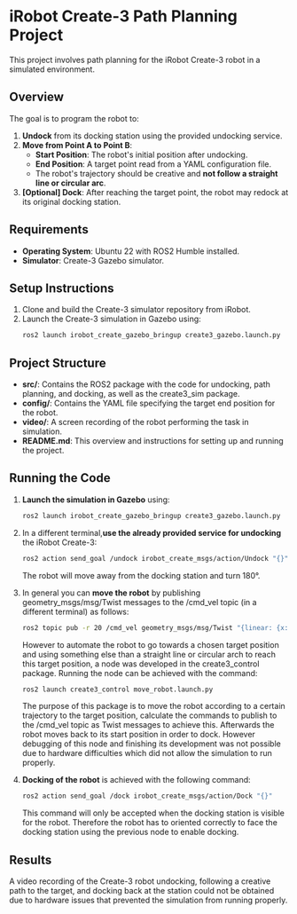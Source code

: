 # iRobot Create-3 Path Planning Project
This project involves path planning for the iRobot Create-3 robot in a simulated environment.

## Overview
 The goal is to program the robot to:

1. **Undock** from its docking station using the provided undocking service.
2. **Move from Point A to Point B**: 
   - **Start Position**: The robot's initial position after undocking.
   - **End Position**: A target point read from a YAML configuration file.
   - The robot's trajectory should be creative and **not follow a straight line or circular arc**.
3. **[Optional] Dock**: After reaching the target point, the robot may redock at its original docking station.

## Requirements
- **Operating System**: Ubuntu 22 with ROS2 Humble installed.
- **Simulator**: Create-3 Gazebo simulator.

## Setup Instructions
1. Clone and build the Create-3 simulator repository from iRobot.
2. Launch the Create-3 simulation in Gazebo using:
   ```bash
   ros2 launch irobot_create_gazebo_bringup create3_gazebo.launch.py
   ```

## Project Structure
- **src/**: Contains the ROS2 package with the code for undocking, path planning, and docking, as well as the create3_sim package.
- **config/**: Contains the YAML file specifying the target end position for the robot.
- **video/**: A screen recording of the robot performing the task in simulation.
- **README.md**: This overview and instructions for setting up and running the project.

## Running the Code
1. **Launch the simulation in Gazebo** using:
    ```bash
    ros2 launch irobot_create_gazebo_bringup create3_gazebo.launch.py
    ```
    
2. In a different terminal,**use the already provided service for undocking** the iRobot Create-3:
    ```bash
    ros2 action send_goal /undock irobot_create_msgs/action/Undock "{}"
    ```
    The robot will move away from the docking station and turn 180°.
   
3. In general you can **move the robot** by publishing geometry_msgs/msg/Twist messages to the /cmd_vel topic (in a different terminal) as follows:
    ```bash
    ros2 topic pub -r 20 /cmd_vel geometry_msgs/msg/Twist "{linear: {x: 0.2, y: 0.0, z: 0.0}, angular: {x: 0.0, y: 0.0, z: 0.0}}"
    ```
    However to automate the robot to go towards a chosen target position and using something else than a straight line or circular arch to reach this target position, a node was developed in the create3_control       package. Running the node can be achieved with the command:
    ```bash
    ros2 launch create3_control move_robot.launch.py
    ```
    The purpose of this package is to move the robot according to a certain trajectory to the target position, calculate the commands to publish to the /cmd_vel topic as Twist messages to achieve this. Afterwards     the robot moves back to its start position in order to dock. However debugging of this node and finishing its development was not possible due to hardware difficulties which did not allow the simulation to        run properly.
   
4. **Docking of the robot** is achieved with the following command:
    ```bash
    ros2 action send_goal /dock irobot_create_msgs/action/Dock "{}"
    ```
    This command will only be accepted when the docking station is visible for the robot. Therefore the robot has to oriented correctly to face the docking station using the previous node to enable docking.

## Results
A video recording of the Create-3 robot undocking, following a creative path to the target, and docking back at the station could not be obtained due to hardware issues that prevented the simulation from running properly.


